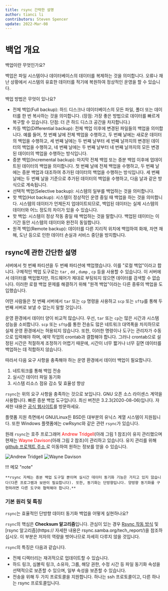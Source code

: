 ```yaml
---
title: rsync 간략한 설명
author: tianci li
contributors: Steven Spencer
update: 2022-Mar-08
---
```


# 백업 개요

백업이란 무엇인가요?

백업은 파일 시스템이나 데이터베이스의 데이터를 복제하는 것을 의미합니다. 오류나 재난 상황에서 시스템의 유효한 데이터를 적기에 복원하여 정상적인 운영을 할 수 있습니다.

백업 방법은 무엇이 있나요?

* 전체 백업(Full backup): 하드 디스크나 데이터베이스의 모든 파일, 폴더 또는 데이터를 한 번 복사하는 것을 의미합니다. (장점: 가장 좋은 방법으로 데이터를 빠르게 복구할 수 있습니다. 단점: 더 큰 하드 디스크 공간을 차지합니다.)
* 차등 백업(Differential backup): 전체 백업 이후에 변경된 파일들의 백업을 의미합니다. 예를 들어, 첫 번째 날에 전체 백업을 수행하고, 두 번째 날에는 새로운 데이터의 백업을 수행하고, 세 번째 날에는 두 번째 날부터 세 번째 날까지의 변경된 데이터의 백업을 수행하고, 네 번째 날에는 두 번째 날부터 네 번째 날까지의 모든 변경된 데이터의 백업을 수행하는 방식입니다.
* 증분 백업(Incremental backup): 마지막 전체 백업 또는 증분 백업 이후에 업데이트된 데이터의 백업을 의미합니다. 첫 번째 날에 전체 백업을 수행하고, 두 번째 날에는 증분 백업과 대조하여 추가된 데이터의 백업을 수행하는 방식입니다. 세 번째 날에는 두 번째 날을 기준으로 추가된 데이터의 백업을 수행하고, 다음 날과 같은 방식으로 계속됩니다.
* 선택적 백업(Selective backup): 시스템의 일부를 백업하는 것을 의미합니다.
* 핫 백업(Hot backup): 시스템이 정상적인 운영 중일 때 백업을 하는 것을 의미합니다. 시스템의 데이터가 언제든지 업데이트되므로, 백업된 데이터는 실제 시스템의 데이터와 어느 정도의 차이가 있을 수 있습니다.
* 핫 백업: 시스템이 정상 작동 중일 때 백업하는 것을 말합니다. 백업된 데이터는 이 기간 동안 시스템의 데이터와 완전히 동일합니다.
* 원격 백업(Remote backup): 데이터를 다른 지리적 위치에 백업하여 화재, 자연 재해, 도난 등으로 인한 데이터 손실과 서비스 중단을 방지합니다.

## rsync에 관한 간단한 설명

서버에서 첫 번째 파티션을 두 번째 파티션에 백업했습니다. 이를 "로컬 백업"이라고 합니다. 구체적인 백업 도구로는 `tar` , `dd` , `dump` , `cp` 등을 사용할 수 있습니다. 이 서버에서 데이터를 백업했지만, 하드웨어가 제대로 부팅되지 않으면 데이터를 검색할 수 없습니다. 이러한 로컬 백업 문제를 해결하기 위해 "원격 백업"이라는 다른 종류의 백업을 도입했습니다.

어떤 사람들은 첫 번째 서버에서 `tar` 또는 `cp` 명령을 사용하고 `scp` 또는 `sftp`를 통해 두 번째 서버로 보낼 수 없는지 말할 것입니다.

운영 환경에서 데이터 양이 비교적 많습니다. 우선, `tar` 또는 `cp`는 많은 시간과 시스템 성능을 소비합니다. `scp` 또는 `sftp`를 통한 전송도 많은 네트워크 대역폭을 차지하므로 실제 운영 환경에서는 허용되지 않습니다. 또한, 이러한 명령이나 도구는 관리자가 수동으로 입력해야 하며, 예약 작업의 crontab과 결합해야 합니다. 그러나 crontab으로 설정된 시간은 적절하게 조정하기 어렵기 때문에, 시간이 너무 짧거나 너무 길면 데이터를 백업하는 데 적합하지 않습니다.

따라서 다음 요구 사항을 충족해야 하는 운영 환경에서 데이터 백업이 필요합니다.

1. 네트워크를 통해 백업 전송
2. 실시간 데이터 파일 동기화
3. 시스템 리소스 점유 감소 및 효율성 향상

`rsync`는 위의 요구 사항을 충족하는 것으로 보입니다. GNU 오픈 소스 라이센스 계약을 사용합니다. 빠른 증분 백업 도구입니다. 최신 버전은 3.2.3(2020-08-06)입니다. 자세한 내용은 [공식 웹사이트](https://rsync.samba.org/)를 방문하세요.

플랫폼 지원 측면에서 GNU/Linux든 BSD든 대부분의 유닉스 계열 시스템이 지원됩니다. 또한 Windows 플랫폼에는 cwRsync와 같은 관련 `rsync`가 있습니다.

원래 `rsync`는 호주 프로그래머 <font color=red>Andrew Tridgell</font>(아래 그림 1 참조)이 유지 관리했으며 현재는 <font color=red>Wayne Davison</font>(아래 그림 2 참조)이 관리하고 있습니다. 유지 관리를 위해 [ github 프로젝트 주소 ](https://github.com/WayneD/rsync)로 이동하여 원하는 정보를 얻을 수 있습니다.

![ Andrew Tridgell ](images/Andrew_Tridgell.jpg) ![ Wayne Davison ](images/Wayne_Davison.jpg)

!!! 메모 "note"

    **rsync 자체는 증분 백업 도구일 뿐이며 실시간 데이터 동기화 기능은 가지고 있지 않습니다(다른 프로그램과 보완이 필요합니다). 또한, 동기화는 단방향입니다. 양방향 동기화를 구현하려면 다른 도구와 협력해야 합니다.**

### 기본 원리 및 특징

`rsync`는 효율적인 단방향 데이터 동기화 백업을 어떻게 실현하나요?

`rsync`의 핵심은 **Checksum 알고리즘**입니다. 관심이 있는 경우 [Rsync 작동 방식](https://rsync.samba.org/how-rsync-works.html) 및 \[rsync 알고리즘\](https:// 자세한 내용은 rsync.samba.org/tech_report/)을 참조하십시오. 이 부분은 저자의 역량을 벗어나므로 자세히 다루지 않을 것입니다.

`rsync`의 특징은 다음과 같습니다.

* 전체 디렉터리는 재귀적으로 업데이트할 수 있습니다.
* 하드 링크, 심볼릭 링크, 소유자, 그룹, 해당 권한, 수정 시간 등 파일 동기화 속성을 선택적으로 보존할 수 있으며, 일부 속성을 보존할 수 있습니다.
* 전송을 위해 두 가지 프로토콜을 지원합니다. 하나는 ssh 프로토콜이고, 다른 하나는 rsync 프로토콜입니다.
